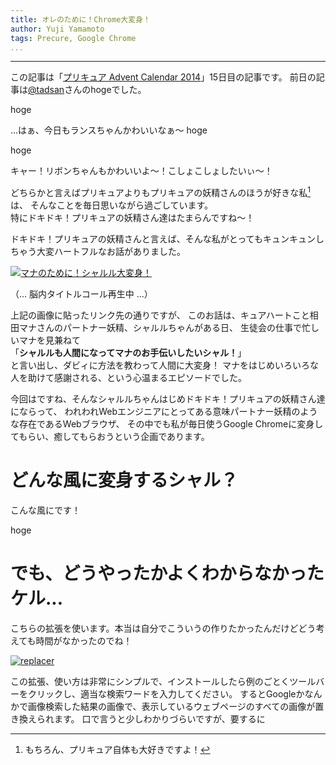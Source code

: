 ```yaml
---
title: オレのために！Chrome大変身！
author: Yuji Yamamoto
tags: Precure, Google Chrome
...
```

---

この記事は「[プリキュア Advent Calendar 2014](http://www.adventar.org/calendars/328)」15日目の記事です。
前日の記事は[@tadsan](#hoge)さんのhogeでした。

hoge

...はぁ、今日もランスちゃんかわいいなぁ～ hoge

hoge

キャー！リボンちゃんもかわいいよ～！こしょこしょしたいぃ～！

どちらかと言えばプリキュアよりもプリキュアの妖精さんのほうが好きな私[^like-precure]は、
そんなことを毎日思いながら過ごしています。 \
特にドキドキ！プリキュアの妖精さん達はたまらんですね～！

[^like-precure]: もちろん、プリキュア自体も大好きですよ！

ドキドキ！プリキュアの妖精さんと言えば、そんな私がとってもキュンキュンしちゃう大変ハートフルなお話がありました。

[![マナのために！シャルル大変身！](hoge)](http://www.toei-anim.co.jp/tv/dokidoki_precure/episode/summary/29/)

（... 脳内タイトルコール再生中 ...）

上記の画像に貼ったリンク先の通りですが、
このお話は、キュアハートこと相田マナさんのパートナー妖精、シャルルちゃんがある日、
生徒会の仕事で忙しいマナを見兼ねて \
「**シャルルも人間になってマナのお手伝いしたいシャル！**」 \
と言い出し、ダビィに方法を教わって人間に大変身！
マナをはじめいろいろな人を助けて感謝される、という心温まるエピソードでした。

今回はですね、そんなシャルルちゃんはじめドキドキ！プリキュアの妖精さん達にならって、
われわれWebエンジニアにとってある意味パートナー妖精のような存在であるWebブラウザ、
その中でも私が毎日使うGoogle Chromeに変身してもらい、癒してもらおうという企画であります。

# どんな風に変身するシャル？

こんな風にです！

hoge

# でも、どうやったかよくわからなかったケル...

こちらの拡張を使います。本当は自分でこういうの作りたかったんだけどどう考えても時間がなかったのでね！

[![replacer](hoge)](https://chrome.google.com/webstore/detail/replacer/nkkofabfinoleplbkkbmhhkjmomdgpag)

この拡張、使い方は非常にシンプルで、インストールしたら例のごとくツールバーをクリックし、適当な検索ワードを入力してください。
するとGoogleかなんかで画像検索した結果の画像で、表示しているウェブページのすべての画像が置き換えられます。
口で言うと少しわかりづらいですが、要するに
